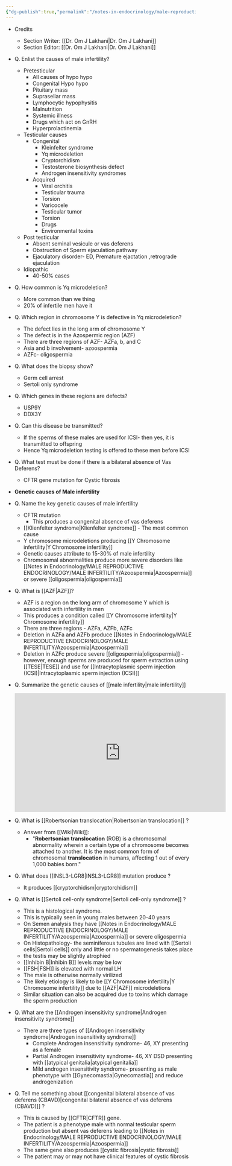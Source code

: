 ```yaml
---
{"dg-publish":true,"permalink":"/notes-in-endocrinology/male-reproductive-endocrinology/male-infertility/etiology-of-male-infertility/"}
---
```


- Credits
    - Section Writer: [[Dr. Om J Lakhani\|Dr. Om J Lakhani]]
    - Section Editor: [[Dr. Om J Lakhani\|Dr. Om J Lakhani]]
 

- Q. Enlist the causes of male infertility?
    - Pretesticular
        - All causes of hypo hypo
        - Congenital Hypo hypo
        - Pituitary mass
        - Suprasellar mass
        - Lymphocytic hypophysitis
        - Malnutrition
        - Systemic illness
        - Drugs which act on GnRH
        - Hyperprolactinemia
    - Testicular causes
        - Congenital
            - Kleinfelter syndrome
            - Yq microdeletion
            - Cryptorchidism
            - Testosterone biosynthesis defect
            - Androgen insensitivity syndromes
        - Acquired
            - Viral orchitis
            - Testicular trauma
            - Torsion
            - Varicocele
            - Testicular tumor
            - Torsion
            - Drugs
            - Environmental toxins
    - Post testicular
        - Absent seminal vesicule or vas deferens
        - Obstruction of Sperm ejaculation pathway
        - Ejaculatory disorder- ED, Premature ejactation ,retrograde ejaculation
    - Idiopathic
        - 40-50% cases


- Q. How common is Yq microdeletion?
    - More common than we thing
    - 20% of infertile men have it


- Q. Which region in chromosome Y is defective in Yq microdeletion?
    - The defect lies in the long arm of chromosome Y
    - The defect is in the Azospermic region (AZF)
    - There are three regions of AZF- AZFa, b, and C
    - Asia and b involvement- azoospermia
    - AZFc- oligospermia


- Q. What does the biopsy show?
    - Germ cell arrest
    - Sertoli only syndrome


- Q. Which genes in these regions are defects?
    - USP9Y
    - DDX3Y


- Q. Can this disease be transmitted?
    - If the sperms of these males are used for ICSI- then yes, it is transmitted to offspring
    - Hence Yq microdeletion testing is offered to these men before ICSI


- Q. What test must be done if there is a bilateral absence of Vas Deferens?
    - CFTR gene mutation for Cystic fibrosis


- **Genetic causes of Male infertility**


- Q. Name the key genetic causes of male infertility 
    - CFTR mutation
        -  This produces a congenital absence of vas deferens
    - [[Klienfelter syndrome\|Klienfelter syndrome]] - The most common cause
    - Y chromosome microdeletions producing [[Y Chromosome infertility\|Y Chromosome infertility]]
    - Genetic causes attribute to 15-30% of male infertility 
    - Chromosomal abnormalities produce more severe disorders like [[Notes in Endocrinology/MALE REPRODUCTIVE ENDOCRINOLOGY/MALE INFERTILITY/Azoospermia\|Azoospermia]] or severe [[oligospermia\|oligospermia]] 


- Q. What is [[AZF\|AZF]]?
    - AZF is a region on the long arm of chromosome Y which is associated with infertility in men
    - This produces a condition called [[Y Chromosome infertility\|Y Chromosome infertility]]
    - There are three regions - AZFa, AZFb, AZFc
    - Deletion in AZFa and AZFb produce [[Notes in Endocrinology/MALE REPRODUCTIVE ENDOCRINOLOGY/MALE INFERTILITY/Azoospermia\|Azoospermia]] 
    - Deletion in AZFc produce severe [[oligospermia\|oligospermia]] - however, enough sperms are produced for sperm extraction using [[TESE\|TESE]] and use for [[Intracytoplasmic sperm injection (ICSI)\|Intracytoplasmic sperm injection (ICSI)]]


- Q. Summarize the genetic causes of [[male infertility\|male infertility]] 
    
	<iframe width="560" height="315" src="https://www.youtube.com/embed/2J0_Zl-yqgo" title="YouTube video player" frameborder="0" allow="accelerometer; autoplay; clipboard-write; encrypted-media; gyroscope; picture-in-picture" allowfullscreen></iframe>
	


- Q. What is [[Robertsonian translocation\|Robertsonian translocation]] ?
    - Answer from [[Wiki\|Wiki]]: 
        - "**Robertsonian translocation** (ROB) is a chromosomal abnormality wherein a certain type of a chromosome becomes attached to another. It is the most common form of chromosomal **translocation** in humans, affecting 1 out of every 1,000 babies born."


- Q. What does [[INSL3-LGR8\|INSL3-LGR8]] mutation produce ?
    - It produces [[cryptorchidism\|cryptorchidism]]


- Q. What is [[Sertoli cell-only syndrome\|Sertoli cell-only syndrome]] ?
    - This is a histological syndrome.
    - This is typically seen in young males between 20-40 years
    - On Semen analysis they have [[Notes in Endocrinology/MALE REPRODUCTIVE ENDOCRINOLOGY/MALE INFERTILITY/Azoospermia\|Azoospermia]] or severe oligospermia
    - On Histopathology- the seminiferous tubules are lined with [[Sertoli cells\|Sertoli cells]] only and little or no spermatogenesis takes place
    - the testis may be slightly atrophied
    - [[Inhibin B\|Inhibin B]] levels may be low 
    - [[FSH\|FSH]] is elevated with normal LH
    - The male is otherwise normally virilized
    - The likely etiology is likely to be [[Y Chromosome infertility\|Y Chromosome infertility]] due to [[AZF\|AZF]] microdeletions
    - Similar situation can also be acquired due to toxins which damage the sperm production 


- Q. What are the [[Androgen insensitivity syndrome\|Androgen insensitivity syndrome]]
    - There are three types of [[Androgen insensitivity syndrome\|Androgen insensitivity syndrome]] 
        - Complete Androgen insensitivity syndrome- 46, XY presenting as a female
        - Partial Androgen insensitivity syndrome- 46, XY DSD presenting with [[atypical genitalia\|atypical genitalia]]
        - Mild androgen insensitivity syndrome- presenting as male phenotype with [[Gynecomastia\|Gynecomastia]] and reduce androgenization 


- Q. Tell me something about [[congenital bilateral absence of vas deferens (CBAVD)\|congenital bilateral absence of vas deferens (CBAVD)]] ?
    - This is caused by [[CFTR\|CFTR]] gene.
    - The patient is a phenotype male with normal testicular sperm production but absent vas deferens leading to [[Notes in Endocrinology/MALE REPRODUCTIVE ENDOCRINOLOGY/MALE INFERTILITY/Azoospermia\|Azoospermia]]
    - The same gene also produces [[cystic fibrosis\|cystic fibrosis]]
    - The patient may or may not have clinical features of cystic fibrosis 


